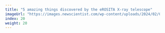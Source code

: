 ```yaml
---
title: "5 amazing things discovered by the eROSITA X-ray telescope"
imageUrl: "https://images.newscientist.com/wp-content/uploads/2024/02/08131957/SEI_189758025.jpg?width=600"
index: 20
weight: 20
---
```

